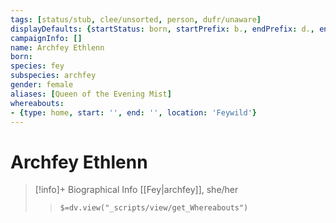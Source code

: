 ```yaml
---
tags: [status/stub, clee/unsorted, person, dufr/unaware]
displayDefaults: {startStatus: born, startPrefix: b., endPrefix: d., endStatus: died}
campaignInfo: []
name: Archfey Ethlenn
born:
species: fey
subspecies: archfey
gender: female
aliases: [Queen of the Evening Mist]
whereabouts:
- {type: home, start: '', end: '', location: 'Feywild'}
---
```

# Archfey Ethlenn
>[!info]+ Biographical Info
> [[Fey|archfey]], she/her
>> `$=dv.view("_scripts/view/get_Whereabouts")`

